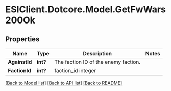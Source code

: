 # ESIClient.Dotcore.Model.GetFwWars200Ok
## Properties

Name | Type | Description | Notes
------------ | ------------- | ------------- | -------------
**AgainstId** | **int?** | The faction ID of the enemy faction. | 
**FactionId** | **int?** | faction_id integer | 

[[Back to Model list]](../README.md#documentation-for-models) [[Back to API list]](../README.md#documentation-for-api-endpoints) [[Back to README]](../README.md)

